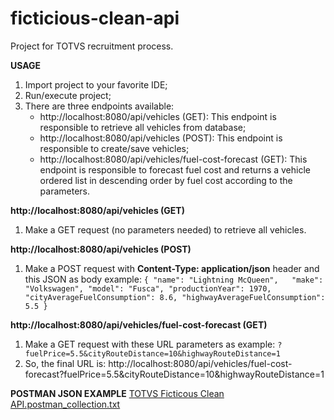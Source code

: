 # ficticious-clean-api
Project for TOTVS recruitment process.

**USAGE**
1. Import project to your favorite IDE;
2. Run/execute project;
3. There are three endpoints available: 
    * http://localhost:8080/api/vehicles (GET): This endpoint is responsible to retrieve all vehicles from database;
    * http://localhost:8080/api/vehicles (POST): This endpoint is responsible to create/save vehicles;
    * http://localhost:8080/api/vehicles/fuel-cost-forecast (GET): This endpoint is responsible to forecast fuel cost and returns a vehicle ordered list in descending order by fuel cost according to the parameters.

**http://localhost:8080/api/vehicles (GET)**
1. Make a GET request (no parameters needed) to retrieve all vehicles.

**http://localhost:8080/api/vehicles (POST)**
1. Make a POST request with **Content-Type: application/json** header and this JSON as body example:
`
{
  "name": "Lightning McQueen",  
  "make": "Volkswagen",
  "model": "Fusca",
  "productionYear": 1970,
  "cityAverageFuelConsumption": 8.6,
  "highwayAverageFuelConsumption": 5.5
}
`

**http://localhost:8080/api/vehicles/fuel-cost-forecast (GET)**
1. Make a GET request with these URL parameters as example:
`
?fuelPrice=5.5&cityRouteDistance=10&highwayRouteDistance=1
`
2. So, the final URL is: http://localhost:8080/api/vehicles/fuel-cost-forecast?fuelPrice=5.5&cityRouteDistance=10&highwayRouteDistance=1


**POSTMAN JSON EXAMPLE**
[TOTVS Ficticous Clean API.postman_collection.txt](https://github.com/lucas-dc/ficticious-clean-api/files/11130507/TOTVS.Ficticous.Clean.API.postman_collection.txt)
